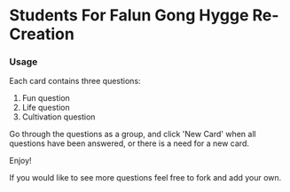 # Students For Falun Gong Hygge Re-Creation

### Usage

Each card contains three questions:
1. Fun question
2. Life question
3. Cultivation question

Go through the questions as a group, and click 'New Card' when all questions have been answered, or there is a need for a new card.

Enjoy!

If you would like to see more questions feel free to fork and add your own.